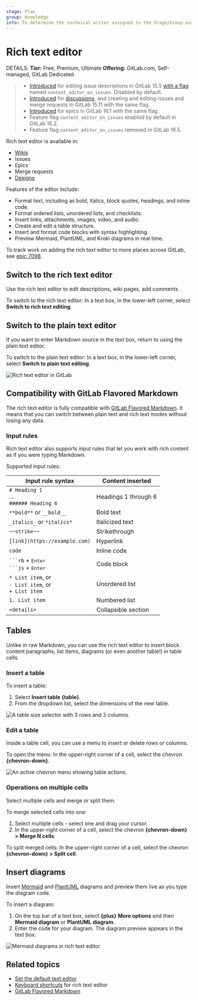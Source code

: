 ```yaml
---
stage: Plan
group: Knowledge
info: To determine the technical writer assigned to the Stage/Group associated with this page, see https://handbook.gitlab.com/handbook/product/ux/technical-writing/#assignments
---
```


# Rich text editor

DETAILS:
**Tier:** Free, Premium, Ultimate
**Offering:** GitLab.com, Self-managed, GitLab Dedicated

> - [Introduced](https://gitlab.com/gitlab-org/gitlab/-/issues/371931) for editing issue descriptions in GitLab 15.5 [with a flag](../administration/feature_flags.md) named `content_editor_on_issues`. Disabled by default.
> - [Introduced](https://gitlab.com/gitlab-org/gitlab/-/issues/382636) for [discussions](discussions/index.md), and creating and editing issues and merge requests in GitLab 15.11 with the same flag.
> - [Introduced](https://gitlab.com/gitlab-org/gitlab/-/issues/407507) for epics in GitLab 16.1 with the same flag.
> - Feature flag `content_editor_on_issues` enabled by default in GitLab 16.2.
> - Feature flag `content_editor_on_issues` removed in GitLab 16.5.

Rich text editor is available in:

- [Wikis](project/wiki/index.md)
- Issues
- Epics
- Merge requests
- [Designs](project/issues/design_management.md)

Features of the editor include:

- Format text, including as bold, italics, block quotes, headings, and inline code.
- Format ordered lists, unordered lists, and checklists.
- Insert links, attachments, images, video, and audio.
- Create and edit a table structure.
- Insert and format code blocks with syntax highlighting.
- Preview Mermaid, PlantUML, and Kroki diagrams in real time.

To track work on adding the rich text editor to more places across GitLab, see
[epic 7098](https://gitlab.com/groups/gitlab-org/-/epics/7098).

## Switch to the rich text editor

Use the rich text editor to edit descriptions, wiki pages, add comments.

To switch to the rich text editor: In a text box, in the lower-left corner, select
**Switch to rich text editing**.

## Switch to the plain text editor

If you want to enter Markdown source in the text box, return to using the plain text editor.

To switch to the plain text editor: In a text box, in the lower-left corner, select
**Switch to plain text editing**.

![Rich text editor in GitLab](img/rich_text_editor_01_v16_2.png)

## Compatibility with GitLab Flavored Markdown

The rich text editor is fully compatible with [GitLab Flavored Markdown](markdown.md).
It means that you can switch between plain text and rich text modes without losing any data.

### Input rules

Rich text editor also supports input rules that let you work with rich content as if you were
typing Markdown.

Supported input rules:

| Input rule syntax                                         | Content inserted     |
| --------------------------------------------------------- | -------------------- |
| `# Heading 1` <br>... <br> `###### Heading 6`             | Headings 1 through 6 |
| `**bold**` or `__bold__`                                  | Bold text            |
| `_italics_` or `*italics*`                                | Italicized text      |
| `~~strike~~`                                              | Strikethrough        |
| `[link](https://example.com)`                             | Hyperlink            |
| `code`                                                    | Inline code          |
| <code>&#96;&#96;&#96;rb</code> + <kbd>Enter</kbd> <br> <code>&#96;&#96;&#96;js</code> + <kbd>Enter</kbd> | Code block           |
| `* List item`, or<br> `- List item`, or<br> `+ List item` | Unordered list       |
| `1. List item`                                            | Numbered list        |
| `<details>`                                               | Collapsible section  |

## Tables

Unlike in raw Markdown, you can use the rich text editor to insert block content paragraphs,
list items, diagrams (or even another table!) in table cells.

### Insert a table

To insert a table:

1. Select **Insert table** **{table}**.
1. From the dropdown list, select the dimensions of the new table.

![A table size selector with 3 rows and 3 columns.](img/rich_text_editor_02_v16_2.png)

### Edit a table

Inside a table cell, you can use a menu to insert or delete rows or columns.

To open the menu: In the upper-right corner of a cell, select the chevron **{chevron-down}**.

![An active chevron menu showing table actions.](img/rich_text_editor_03_v16_2.png)

### Operations on multiple cells

Select multiple cells and merge or split them.

To merge selected cells into one:

1. Select multiple cells - select one and drag your cursor.
1. In the upper-right corner of a cell, select the chevron **{chevron-down}** **> Merge N cells**.

To split merged cells: In the upper-right corner of a cell, select the chevron **{chevron-down}** **> Split cell**.

## Insert diagrams

Insert [Mermaid](https://mermaidjs.github.io/) and [PlantUML](https://plantuml.com/) diagrams and
preview them live as you type the diagram code.

To insert a diagram:

1. On the top bar of a text box, select **{plus}** **More options** and then **Mermaid diagram** or **PlantUML diagram**.
1. Enter the code for your diagram. The diagram preview appears in the text box.

![Mermaid diagrams in rich text editor](img/rich_text_editor_04_v16_2.png)

## Related topics

- [Set the default text editor](profile/preferences.md#set-the-default-text-editor)
- [Keyboard shortcuts](shortcuts.md#rich-text-editor) for rich text editor
- [GitLab Flavored Markdown](markdown.md)
